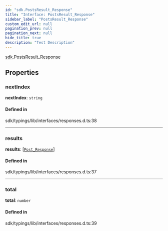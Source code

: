 ```yaml
---
id: "sdk.PostsResult_Response"
title: "Interface: PostsResult_Response"
sidebar_label: "PostsResult_Response"
custom_edit_url: null
pagination_prev: null
pagination_next: null
hide_title: true
description: "Test Description"
---
```


[sdk](../namespaces/sdk.md).PostsResult_Response

## Properties

### nextIndex

 **nextIndex**: `string`

#### Defined in

sdk/typings/lib/interfaces/responses.d.ts:38

___

### results

 **results**: [[`Post_Response`](sdk.Post_Response.md)]

#### Defined in

sdk/typings/lib/interfaces/responses.d.ts:37

___

### total

 **total**: `number`

#### Defined in

sdk/typings/lib/interfaces/responses.d.ts:39
